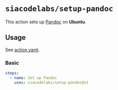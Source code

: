 # `siacodelabs/setup-pandoc`

This action sets up [Pandoc](https://pandoc.org/) on **Ubuntu**.

## Usage

See [action.yaml](action.yaml).

### Basic

```yaml
steps:
  - name: Set up Pandoc
    uses: siacodelabs/setup-pandoc@v1
```
